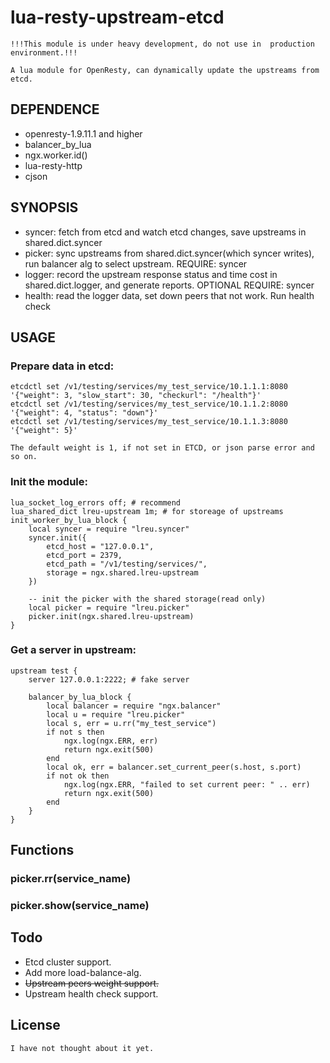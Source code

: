 # lua-resty-upstream-etcd
```
!!!This module is under heavy development, do not use in  production environment.!!!

A lua module for OpenResty, can dynamically update the upstreams from etcd.
```

## DEPENDENCE
- openresty-1.9.11.1 and higher
- balancer_by_lua
- ngx.worker.id()
- lua-resty-http
- cjson

## SYNOPSIS
- syncer: fetch from etcd and watch etcd changes, save upstreams in shared.dict.syncer
- picker: sync upstreams from shared.dict.syncer(which syncer writes), run balancer alg to select upstream. REQUIRE: syncer
- logger: record the upstream response status and time cost in shared.dict.logger, and generate reports. OPTIONAL REQUIRE: syncer
- health: read the logger data, set down peers that not work. Run health check

## USAGE

### Prepare data in etcd:
```
etcdctl set /v1/testing/services/my_test_service/10.1.1.1:8080 '{"weight": 3, "slow_start": 30, "checkurl": "/health"}'
etcdctl set /v1/testing/services/my_test_service/10.1.1.2:8080 '{"weight": 4, "status": "down"}'
etcdctl set /v1/testing/services/my_test_service/10.1.1.3:8080 '{"weight": 5}'

The default weight is 1, if not set in ETCD, or json parse error and so on.
```

### Init the module:
```
lua_socket_log_errors off; # recommend
lua_shared_dict lreu-upstream 1m; # for storeage of upstreams
init_worker_by_lua_block {
    local syncer = require "lreu.syncer"
    syncer.init({
        etcd_host = "127.0.0.1",
        etcd_port = 2379,
        etcd_path = "/v1/testing/services/",
        storage = ngx.shared.lreu-upstream
    })

    -- init the picker with the shared storage(read only)
    local picker = require "lreu.picker"
    picker.init(ngx.shared.lreu-upstream)
}
```
### Get a server in upstream:
```
upstream test {
    server 127.0.0.1:2222; # fake server

    balancer_by_lua_block {
        local balancer = require "ngx.balancer"
        local u = require "lreu.picker"
        local s, err = u.rr("my_test_service")
        if not s then
            ngx.log(ngx.ERR, err)
            return ngx.exit(500)
        end
        local ok, err = balancer.set_current_peer(s.host, s.port)
        if not ok then
            ngx.log(ngx.ERR, "failed to set current peer: " .. err)
            return ngx.exit(500)
        end
    }
}
```

## Functions
### picker.rr(service_name)
### picker.show(service_name)

## Todo
- Etcd cluster support.
- Add more load-balance-alg.
- ~~Upstream peers weight support.~~
- Upstream health check support.

## License
```
I have not thought about it yet.
```
